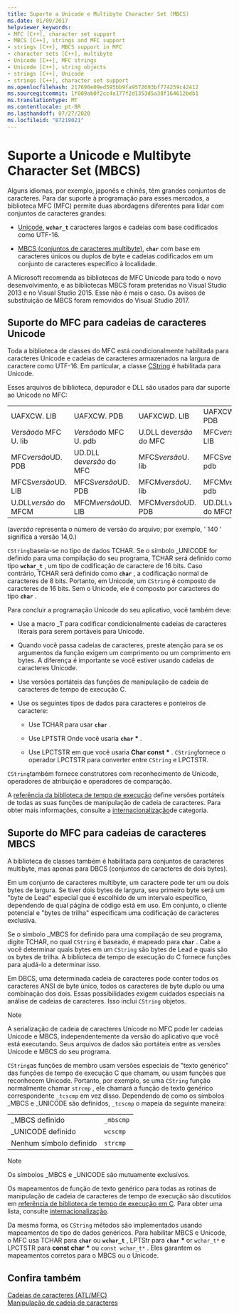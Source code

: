```yaml
---
title: Suporte a Unicode e Multibyte Character Set (MBCS)
ms.date: 01/09/2017
helpviewer_keywords:
- MFC [C++], character set support
- MBCS [C++], strings and MFC support
- strings [C++], MBCS support in MFC
- character sets [C++], multibyte
- Unicode [C++], MFC strings
- Unicode [C++], string objects
- strings [C++], Unicode
- strings [C++], character set support
ms.openlocfilehash: 217690e09ed595bb9fa9572693bf774259c42412
ms.sourcegitcommit: 1f009ab0f2cc4a177f2d1353d5a38f164612bdb1
ms.translationtype: MT
ms.contentlocale: pt-BR
ms.lasthandoff: 07/27/2020
ms.locfileid: "87219021"
---
```

# <a name="unicode-and-multibyte-character-set-mbcs-support"></a>Suporte a Unicode e Multibyte Character Set (MBCS)

Alguns idiomas, por exemplo, japonês e chinês, têm grandes conjuntos de caracteres. Para dar suporte à programação para esses mercados, a biblioteca MFC (MFC) permite duas abordagens diferentes para lidar com conjuntos de caracteres grandes:

- [Unicode](#mfc-support-for-unicode-strings), **`wchar_t`** caracteres largos e cadeias com base codificados como UTF-16.

- [MBCS (conjuntos de caracteres multibyte)](#mfc-support-for-mbcs-strings), **`char`** com base em caracteres únicos ou duplos de byte e cadeias codificados em um conjunto de caracteres específico à localidade.

A Microsoft recomenda as bibliotecas de MFC Unicode para todo o novo desenvolvimento, e as bibliotecas MBCS foram preteridas no Visual Studio 2013 e no Visual Studio 2015. Esse não é mais o caso. Os avisos de substituição de MBCS foram removidos do Visual Studio 2017.

## <a name="mfc-support-for-unicode-strings"></a>Suporte do MFC para cadeias de caracteres Unicode

Toda a biblioteca de classes do MFC está condicionalmente habilitada para caracteres Unicode e cadeias de caracteres armazenados na largura de caractere como UTF-16. Em particular, a classe [CString](../atl-mfc-shared/reference/cstringt-class.md) é habilitada para Unicode.

Esses arquivos de biblioteca, depurador e DLL são usados para dar suporte ao Unicode no MFC:

|||||
|-|-|-|-|
|UAFXCW. LIB|UAFXCW. PDB|UAFXCWD. LIB|UAFXCWD. PDB|
|*Versão*do MFC U. lib|*Versão*do MFC U. pdb|U.DLL de*versão* do MFC|MFC*versão*UD. LIB|
|MFC*versão*UD. PDB|UD.DLL de*versão* do MFC|MFCS*versão*U. lib|MFCS*versão*U. pdb|
|MFCS*versão*UD. LIB|MFCS*versão*UD. PDB|MFCM*versão*U. lib|MFCM*versão*U. pdb|
|U.DLL*versão* do MFCM|MFCM*versão*UD. LIB|MFCM*versão*UD. PDB|UD.DLL*versão* do MFCM|

(a*versão* representa o número de versão do arquivo; por exemplo, ' 140 ' significa a versão 14,0.)

`CString`baseia-se no tipo de dados TCHAR. Se o símbolo _UNICODE for definido para uma compilação do seu programa, TCHAR será definido como tipo **`wchar_t`** , um tipo de codificação de caractere de 16 bits. Caso contrário, TCHAR será definido como **`char`** , a codificação normal de caracteres de 8 bits. Portanto, em Unicode, um `CString` é composto de caracteres de 16 bits. Sem o Unicode, ele é composto por caracteres do tipo **`char`** .

Para concluir a programação Unicode do seu aplicativo, você também deve:

- Use a macro _T para codificar condicionalmente cadeias de caracteres literais para serem portáveis para Unicode.

- Quando você passa cadeias de caracteres, preste atenção para se os argumentos da função exigem um comprimento ou um comprimento em bytes. A diferença é importante se você estiver usando cadeias de caracteres Unicode.

- Use versões portáteis das funções de manipulação de cadeia de caracteres de tempo de execução C.

- Use os seguintes tipos de dados para caracteres e ponteiros de caractere:

  - Use TCHAR para usar **`char`** .

  - Use LPTSTR Onde você usaria **`char`** <strong>\*</strong> .

  - Use LPCTSTR em que você usaria **Char const** <strong>\*</strong> . `CString`fornece o operador LPCTSTR para converter entre `CString` e LPCTSTR.

`CString`também fornece construtores com reconhecimento de Unicode, operadores de atribuição e operadores de comparação.

A [referência da biblioteca de tempo de execução](../c-runtime-library/c-run-time-library-reference.md) define versões portáteis de todas as suas funções de manipulação de cadeia de caracteres. Para obter mais informações, consulte a [internacionalização](../c-runtime-library/internationalization.md)de categoria.

## <a name="mfc-support-for-mbcs-strings"></a>Suporte do MFC para cadeias de caracteres MBCS

A biblioteca de classes também é habilitada para conjuntos de caracteres multibyte, mas apenas para DBCS (conjuntos de caracteres de dois bytes).

Em um conjunto de caracteres multibyte, um caractere pode ter um ou dois bytes de largura. Se tiver dois bytes de largura, seu primeiro byte será um "byte de Lead" especial que é escolhido de um intervalo específico, dependendo de qual página de código está em uso. Em conjunto, o cliente potencial e "bytes de trilha" especificam uma codificação de caracteres exclusiva.

Se o símbolo _MBCS for definido para uma compilação de seu programa, digite TCHAR, no qual `CString` é baseado, é mapeado para **`char`** . Cabe a você determinar quais bytes em um `CString` são bytes de Lead e quais são os bytes de trilha. A biblioteca de tempo de execução do C fornece funções para ajudá-lo a determinar isso.

Em DBCS, uma determinada cadeia de caracteres pode conter todos os caracteres ANSI de byte único, todos os caracteres de byte duplo ou uma combinação dos dois. Essas possibilidades exigem cuidados especiais na análise de cadeias de caracteres. Isso inclui `CString` objetos.

> [!NOTE]
> A serialização de cadeia de caracteres Unicode no MFC pode ler cadeias Unicode e MBCS, independentemente da versão do aplicativo que você está executando. Seus arquivos de dados são portáteis entre as versões Unicode e MBCS do seu programa.

`CString`as funções de membro usam versões especiais de "texto genérico" das funções de tempo de execução C que chamam, ou usam funções que reconhecem Unicode. Portanto, por exemplo, se uma `CString` função normalmente chamar `strcmp` , ele chamará a função de texto genérico correspondente `_tcscmp` em vez disso. Dependendo de como os símbolos _MBCS e _UNICODE são definidos, `_tcscmp` o mapeia da seguinte maneira:

|||
|-|-|
|_MBCS definido|`_mbscmp`|
|_UNICODE definido|`wcscmp`|
|Nenhum símbolo definido|`strcmp`|

> [!NOTE]
> Os símbolos _MBCS e _UNICODE são mutuamente exclusivos.

Os mapeamentos de função de texto genérico para todas as rotinas de manipulação de cadeia de caracteres de tempo de execução são discutidos em [referência de biblioteca de tempo de execução em C](../c-runtime-library/c-run-time-library-reference.md). Para obter uma lista, consulte [internacionalização](../c-runtime-library/internationalization.md).

Da mesma forma, os `CString` métodos são implementados usando mapeamentos de tipo de dados genéricos. Para habilitar MBCS e Unicode, o MFC usa TCHAR para **`char`** ou **`wchar_t`** , LPTStr para **`char`** <strong>\*</strong> or `wchar_t*` e LPCTSTR para **const char** <strong>\*</strong> ou `const wchar_t*` . Eles garantem os mapeamentos corretos para o MBCS ou o Unicode.

## <a name="see-also"></a>Confira também

[Cadeias de caracteres (ATL/MFC)](../atl-mfc-shared/strings-atl-mfc.md)<br/>
[Manipulação de cadeia de caracteres](../c-runtime-library/string-manipulation-crt.md)

